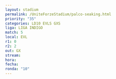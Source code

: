 ```yaml
---
layout: stadium
permalink: /UniteForzeStadium/palco-seaking.html
priority: "35"
categories: LD10 EVLS GXS
liga: LIGA INDIGO
match: 5
local: EVL
r1: 0
r2: 2
out: GX
stream: 
hora: 
fecha: 
ronda: "10"
---
```

